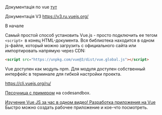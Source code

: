 Документація по vue <a href="https://ru.vuejs.org/v2/guide/">тут</a>

Документація V3 <a href="https://v3.ru.vuejs.org/">https://v3.ru.vuejs.org/</a>


В начале

Самый простой способ установить Vue.js - просто подключить ее тегом `<script> `в конец HTML-документа. Вся библиотека находится в одном js-файле, который можно загрузить с официального сайта или импортировать напрямую через CDN:

```html
<script src="https://unpkg.com/vue@3/dist/vue.global.js"></script>
```

Vue доступен как модуль npm. Для модуля доступен собственный интерфейс в терминале для гибкой настройки проекта.

<a href="https://cli.vuejs.org/ru/">https://cli.vuejs.org/ru/</a>














<a href="https://codesandbox.io/s/o29j95wx9?file=/App.vue" class="headerlink" title="Песочница с примером" data-scroll="">Песочница с примером</a> на codesandbox.

<a href="https://www.youtube.com/watch?v=TiBCLraUFvA">Изучение Vue JS за час в одном видео! Разработка приложения на Vue</a> <br>
Быстро можно создать рабочее приложение и кое-что посмотреть.


